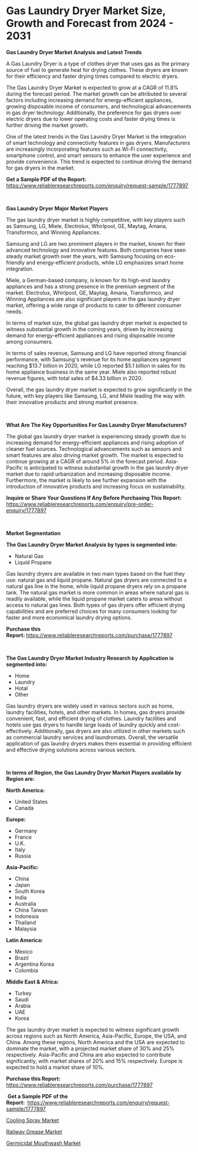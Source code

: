 <p><h1>Gas Laundry Dryer Market Size, Growth and Forecast from 2024 - 2031</h1></p><p><strong>Gas Laundry Dryer Market Analysis and Latest Trends</strong></p>
<p><p>A Gas Laundry Dryer is a type of clothes dryer that uses gas as the primary source of fuel to generate heat for drying clothes. These dryers are known for their efficiency and faster drying times compared to electric dryers.</p><p>The Gas Laundry Dryer Market is expected to grow at a CAGR of 11.8% during the forecast period. The market growth can be attributed to several factors including increasing demand for energy-efficient appliances, growing disposable income of consumers, and technological advancements in gas dryer technology. Additionally, the preference for gas dryers over electric dryers due to lower operating costs and faster drying times is further driving the market growth.</p><p>One of the latest trends in the Gas Laundry Dryer Market is the integration of smart technology and connectivity features in gas dryers. Manufacturers are increasingly incorporating features such as Wi-Fi connectivity, smartphone control, and smart sensors to enhance the user experience and provide convenience. This trend is expected to continue driving the demand for gas dryers in the market.</p></p>
<p><strong>Get a Sample PDF of the Report:&nbsp;</strong> <a href="https://www.reliableresearchreports.com/enquiry/request-sample/1777897">https://www.reliableresearchreports.com/enquiry/request-sample/1777897</a></p>
<p>&nbsp;</p>
<p><strong>Gas Laundry Dryer Major Market Players</strong></p>
<p><p>The gas laundry dryer market is highly competitive, with key players such as Samsung, LG, Miele, Electrolux, Whirlpool, GE, Maytag, Amana, Transformco, and Winning Appliances. </p><p>Samsung and LG are two prominent players in the market, known for their advanced technology and innovative features. Both companies have seen steady market growth over the years, with Samsung focusing on eco-friendly and energy-efficient products, while LG emphasizes smart home integration. </p><p>Miele, a German-based company, is known for its high-end laundry appliances and has a strong presence in the premium segment of the market. Electrolux, Whirlpool, GE, Maytag, Amana, Transformco, and Winning Appliances are also significant players in the gas laundry dryer market, offering a wide range of products to cater to different consumer needs. </p><p>In terms of market size, the global gas laundry dryer market is expected to witness substantial growth in the coming years, driven by increasing demand for energy-efficient appliances and rising disposable income among consumers. </p><p>In terms of sales revenue, Samsung and LG have reported strong financial performance, with Samsung's revenue for its home appliances segment reaching $13.7 billion in 2020, while LG reported $5.1 billion in sales for its home appliance business in the same year. Miele also reported robust revenue figures, with total sales of $4.33 billion in 2020. </p><p>Overall, the gas laundry dryer market is expected to grow significantly in the future, with key players like Samsung, LG, and Miele leading the way with their innovative products and strong market presence.</p></p>
<p>&nbsp;</p>
<p><strong>What Are The Key Opportunities For Gas Laundry Dryer Manufacturers?</strong></p>
<p><p>The global gas laundry dryer market is experiencing steady growth due to increasing demand for energy-efficient appliances and rising adoption of cleaner fuel sources. Technological advancements such as sensors and smart features are also driving market growth. The market is expected to continue growing at a CAGR of around 5% in the forecast period. Asia-Pacific is anticipated to witness substantial growth in the gas laundry dryer market due to rapid urbanization and increasing disposable income. Furthermore, the market is likely to see further expansion with the introduction of innovative products and increasing focus on sustainability.</p></p>
<p><strong>Inquire or Share Your Questions If Any Before Purchasing This Report:</strong> <a href="https://www.reliableresearchreports.com/enquiry/pre-order-enquiry/1777897">https://www.reliableresearchreports.com/enquiry/pre-order-enquiry/1777897</a></p>
<p>&nbsp;</p>
<p><strong>Market Segmentation</strong></p>
<p><strong>The Gas Laundry Dryer Market Analysis by types is segmented into:</strong></p>
<p><ul><li>Natural Gas</li><li>Liquid Propane</li></ul></p>
<p><p>Gas laundry dryers are available in two main types based on the fuel they use: natural gas and liquid propane. Natural gas dryers are connected to a natural gas line in the home, while liquid propane dryers rely on a propane tank. The natural gas market is more common in areas where natural gas is readily available, while the liquid propane market caters to areas without access to natural gas lines. Both types of gas dryers offer efficient drying capabilities and are preferred choices for many consumers looking for faster and more economical laundry drying options.</p></p>
<p><strong>Purchase this Report:&nbsp;</strong><a href="https://www.reliableresearchreports.com/purchase/1777897">https://www.reliableresearchreports.com/purchase/1777897</a></p>
<p>&nbsp;</p>
<p><strong>The Gas Laundry Dryer Market Industry Research by Application is segmented into:</strong></p>
<p><ul><li>Home</li><li>Laundry</li><li>Hotal</li><li>Other</li></ul></p>
<p><p>Gas laundry dryers are widely used in various sectors such as home, laundry facilities, hotels, and other markets. In homes, gas dryers provide convenient, fast, and efficient drying of clothes. Laundry facilities and hotels use gas dryers to handle large loads of laundry quickly and cost-effectively. Additionally, gas dryers are also utilized in other markets such as commercial laundry services and laundromats. Overall, the versatile application of gas laundry dryers makes them essential in providing efficient and effective drying solutions across various sectors.</p></p>
<p>&nbsp;</p>
<p><strong>In terms of Region, the Gas Laundry Dryer Market Players available by Region are:</strong></p>
<p>
    <p> <strong> North America: </strong>
        <ul>
            <li>United States</li>
            <li>Canada</li>
        </ul>
        </p> 
    <p> <strong> Europe: </strong>
        <ul>
            <li>Germany</li>
            <li>France</li>
            <li>U.K.</li>
            <li>Italy</li>
            <li>Russia</li>
        </ul>
        </p> 
    <p> <strong> Asia-Pacific: </strong>
        <ul>
            <li>China</li>
            <li>Japan</li>
            <li>South Korea</li>
            <li>India</li>
            <li>Australia</li>
            <li>China Taiwan</li>
            <li>Indonesia</li>
            <li>Thailand</li>
            <li>Malaysia</li>
        </ul>
        </p> 
    <p> <strong> Latin America: </strong>
        <ul>
            <li>Mexico</li>
            <li>Brazil</li>
            <li>Argentina Korea</li>
            <li>Colombia</li>
        </ul>
        </p> 
    <p> <strong> Middle East & Africa: </strong>
        <ul>
            <li>Turkey</li>
            <li>Saudi</li>
            <li>Arabia</li>
            <li>UAE</li>
            <li>Korea</li>
        </ul>
    </p>
    </p>
<p><p>The gas laundry dryer market is expected to witness significant growth across regions such as North America, Asia-Pacific, Europe, the USA, and China. Among these regions, North America and the USA are expected to dominate the market, with a projected market share of 30% and 25% respectively. Asia-Pacific and China are also expected to contribute significantly, with market shares of 20% and 15% respectively. Europe is expected to hold a market share of 10%.</p></p>
<p><strong>Purchase this Report: </strong><a href="https://www.reliableresearchreports.com/purchase/1777897">https://www.reliableresearchreports.com/purchase/1777897</a></p>
<p>&nbsp;<strong>Get a Sample PDF of the Report:&nbsp;&nbsp;</strong><a href="https://www.reliableresearchreports.com/enquiry/request-sample/1777897">https://www.reliableresearchreports.com/enquiry/request-sample/1777897</a></p>
<p><strong></strong></p>
<p><p><a href="https://github.com/timeliteaut/Market-Research-Report-List-1/blob/main/cooling-spray-market.md">Cooling Spray Market</a></p><p><a href="https://iodized-pantydraco-05c.notion.site/Railway-Grease-Market-Furnish-Information-about-Market-Size-Market-Share-Market-Dynamics-and-Proj-942f0711f57e475ebc82a561d8a4adc3">Railway Grease Market</a></p><p><a href="https://github.com/seekum/Market-Research-Report-List-1/blob/main/germicidal-mouthwash-market.md">Germicidal Mouthwash Market</a></p></p>